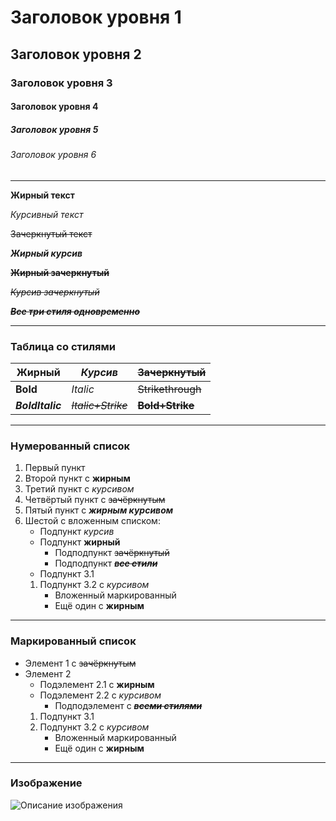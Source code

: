 # Заголовок уровня 1
## Заголовок уровня 2
### Заголовок уровня 3
#### Заголовок уровня 4
##### Заголовок уровня 5
###### Заголовок уровня 6

---

**Жирный текст**

*Курсивный текст*

~~Зачеркнутый текст~~

**_Жирный курсив_**

**~~Жирный зачеркнутый~~**

*~~Курсив зачеркнутый~~*

**_~~Все три стиля одновременно~~_**

---

### Таблица со стилями

| **Жирный** | *Курсив* | ~~Зачеркнутый~~ |
|------------|----------|-----------------|
| **Bold**   | *Italic* | ~~Strikethrough~~ |
| **_BoldItalic_** | *~~Italic+Strike~~* | **~~Bold+Strike~~** |

---

### Нумерованный список

1. Первый пункт
2. Второй пункт с **жирным**
3. Третий пункт с *курсивом*
4. Четвёртый пункт с ~~зачёркнутым~~
5. Пятый пункт с **_жирным курсивом_**
6. Шестой с вложенным списком:
    - Подпункт *курсив*
    - Подпункт **жирный**
        - Подподпункт ~~зачёркнутый~~
        - Подподпункт **_~~все стили~~_**
    - Подпункт 3.1
    1. Подпункт 3.2 с *курсивом*
        - Вложенный маркированный
        - Ещё один с **жирным**

---

### Маркированный список

- Элемент 1 с ~~зачёркнутым~~
- Элемент 2
    - Подэлемент 2.1 с **жирным**
    - Подэлемент 2.2 с *курсивом*
        - Подподэлемент с **_~~всеми стилями~~_**
    1. Подпункт 3.1
    2. Подпункт 3.2 с *курсивом*
       - Вложенный маркированный
       - Ещё один с **жирным**

---

### Изображение

![Описание изображения](https://picsum.photos/200/300)
